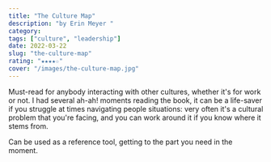 ```yaml
---
title: "The Culture Map"
description: "by Erin Meyer "
category:
tags: ["culture", "leadership"]
date: 2022-03-22
slug: "the-culture-map"
rating: "★★★★☆"
cover: "/images/the-culture-map.jpg"
---
```


Must-read for anybody interacting with other cultures, whether it's for work or not. I had several ah-ah! moments
reading the book, it can be a life-saver if you struggle at times navigating people situations: very often it's a
cultural problem that you're facing, and you can work around it if you know where it stems from.

Can be used as a reference tool, getting to the part you need in the moment.
